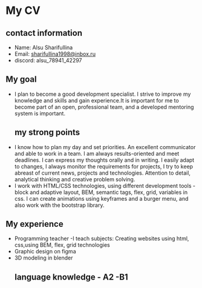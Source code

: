# My CV
## contact information
- Name: Alsu Sharifullina
- Email: sharifullina1998@inbox.ru
- discord: alsu_78941_42297
## My goal
- I plan to become a good development specialist. I strive to improve my knowledge and skills and gain experience.It is important for me to become part of an open, professional team, and a developed mentoring system is important.
  ## my strong points
- I know how to plan my day and set priorities. An excellent communicator and able to work in a team. I am always results-oriented and meet deadlines. I can express my thoughts orally and in writing. I easily adapt to changes, I always monitor the requirements for projects, I try to keep abreast of current news, projects and technologies. Attention to detail, analytical thinking and creative problem solving.
- I work with HTML/CSS technologies, using different development tools - block and adaptive layout, BEM, semantic tags, flex, grid, variables in css.
I can create animations using keyframes and a burger menu, and also work with the bootstrap library.
## My experience
- Programming teacher
-I teach subjects: Creating websites using html, css,using BEM, flex, grid technologies
- Graphic design on figma
- 3D modeling in blender
  ## language knowledge - A2 -B1
